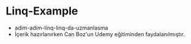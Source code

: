 # Linq-Example
- adim-adim-linq-linq-da-uzmanlasma
- İçerik hazırlanırken Can Boz'un Udemy eğitiminden faydalanılmıştır.

